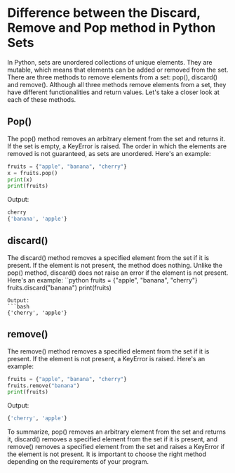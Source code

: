 # Difference between the Discard, Remove and Pop method in Python Sets

In Python, sets are unordered collections of unique elements. They are mutable, which means that elements can be added or removed from the set. There are three methods to remove elements from a set: pop(), discard() and remove(). Although all three methods remove elements from a set, they have different functionalities and return values. Let's take a closer look at each of these methods.

## Pop()

The pop() method removes an arbitrary element from the set and returns it. If the set is empty, a KeyError is raised. The order in which the elements are removed is not guaranteed, as sets are unordered. Here's an example:

```python
fruits = {"apple", "banana", "cherry"}
x = fruits.pop()
print(x)
print(fruits)
```

Output:

```python
cherry
{'banana', 'apple'}
```

## discard()

The discard() method removes a specified element from the set if it is present. If the element is not present, the method does nothing. Unlike the pop() method, discard() does not raise an error if the element is not present. Here's an example:
``python
fruits = {"apple", "banana", "cherry"}
fruits.discard("banana")
print(fruits)

```
Output:
```bash
{'cherry', 'apple'}
```

## remove()

The remove() method removes a specified element from the set if it is present. If the element is not present, a KeyError is raised. Here's an example:

```python
fruits = {"apple", "banana", "cherry"}
fruits.remove("banana")
print(fruits)
```

Output:

```bash
{'cherry', 'apple'}
```

To summarize, pop() removes an arbitrary element from the set and returns it, discard() removes a specified element from the set if it is present, and remove() removes a specified element from the set and raises a KeyError if the element is not present. It is important to choose the right method depending on the requirements of your program.
